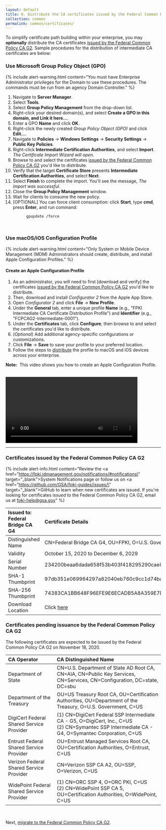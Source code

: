 ```yaml
---
layout: default 
title: 6. Distribute the CA certificates issued by the Federal Common Policy CA G2 (optional)
collection: common
permalink: common/certificates/
---
```


To simplify certificate path building within your enterprise, you may **optionally** distribute the CA certificates [issued by the Federal Common Policy CA G2](#certificates-issued-by-the-federal-common-policy-ca-g2). Sample procedures for the distribution of intermediate CA certificates are below:


### Use Microsoft Group Policy Object (GPO)

{% include alert-warning.html content="You must have Enterprise Administrator privileges for the Domain to use these procedures. The commands must be run from an agency Domain Controller." %}

1. Navigate to **Server Manager**.
1. Select **Tools**.
1. Select **Group Policy Management** from the drop-down list.
1. Right-click your desired domain(s), and select **Create a GPO in this domain, and Link it here…**.
1. Enter a GPO **Name** and click **OK**.
1. Right-click the newly created *Group Policy Object (GPO)* and click **Edit…**.
1. Navigate to **Policies** -> **Windows Settings** -> **Security Settings** -> **Public Key Policies**.  
1. Right-click **Intermediate Certification Authorities**, and select **Import**. *The Certificate Import Wizard will open*. 
1. Browse to and select the certificates [issued by the Federal Common Policy CA G2](#certificates-issued-by-the-federal-common-policy-ca-g2) you'd like to distribute.
1. Verify that the target **Certificate Store** presents **Intermediate Certification Authorities**, and select **Next**.
1. Select **Finish** to complete the import.  You'll see the message, *The import was successful*.
1. Close the **Group Policy Management** window.
1. Wait for clients to consume the new policy.
1. [OPTIONAL] You can force client consumption:  click **Start**, type **cmd**, press **Enter**, and run command:
    ```
          gpupdate /force
    ```
	
<br>
	
### Use macOS/iOS Configuration Profile

{% include alert-warning.html content="Only System or Mobile Device Management (MDM) Administrators should create, distribute, and install Apple Configuration Profiles." %} 

#### Create an Apple Configuration Profile

1. As an administrator, you will need to first [download and verify] the certificates [issued by the Federal Common Policy CA G2](#certificates-issued-by-the-federal-common-policy-ca-g2) you'd like to distribute.   
2. Then, download and install *Configurator 2* from the Apple App Store.
3. Open *Configurator 2* and click **File** -> **New Profile**.
4. Under the **General** tab, enter a unique profile **Name** (e.g., "FPKI Intermediate CA Certificate Distribution Profile") and **Identifier** (e.g., "FCPCAG2-Intermediate-0001").
5. Under the **Certificates** tab, click **Configure**; then browse to and select the certificates you'd like to distribute.
6. (*Optional*) Add additional agency-specific configurations or customizations. 
7. Click **File** -> **Save** to save your profile to your preferred location. 
8. Follow the steps to [distribute](../distribute-os/#distribute-an-apple-configuration-profile) the profile to macOS and iOS devices across your enterprise.

**Note:**&nbsp;&nbsp;This video shows you how to create an Apple Configuration Profile. 

<br>
<video width="85%" controls>
  <source src="{{site.baseurl}}/video/create_profile.mp4" type="video/mp4">
</video>
<br>

---------------------------------------------------


### Certificates issued by the Federal Common Policy CA G2

{% include alert-info.html content="Review the <a href=\"https://fpki.idmanagement.gov/notifications/#notifications\" target=\"_blank\">System Notifications</a> page or follow us on <a href=\"https://github.com/GSA/fpki-guides/issues/\" target=\"_blank\">GitHub</a> to learn when new certificates are issued.  If you're looking for certificates <i>issued to</i> the Federal Common Policy CA G2, email us at fpki-help@gsa.gov" %} 

| **Issued to: Federal Bridge CA G4**  | **Certificate Details**                             |
| :--------  | :-------------------------------     |
| Distinguished Name | CN=Federal Bridge CA G4, OU=FPKI, O=U.S. Government, C=US |
| Validity | October 15, 2020 to December 6, 2029
| Serial Number | 234200beaa6dada658f53b403f418295290cae82  |
| SHA-1 Thumbprint | 97db351e069964297a82040eb760c9cc1d74ba33 |
| SHA-256 Thumbprint | 74383CA1BB648F96EFE9E6ECADB5A8A359E7DF9BA262EF7C02BD004EAB3895F4  |
| Download Location | Click [here](../../certs/federal_bridge_ca_g4.cer)|


### Certificates pending issuance by the Federal Common Policy CA G2

The following certificates are expected to be issued by the Federal Common Policy CA G2 on November 18, 2020.

| CA Operator | CA Distinguished Name | 
| :-------- | :-------------------------------     |
| Department of State | CN=U.S. Department of State AD Root CA, CN=AIA, CN=Public Key Services, CN=Services, CN=Configuration, DC=state, DC=sbu |
| Department of the Treasury | OU=US Treasury Root CA, OU=Certification Authorities, OU=Department of the Treasury, O=U.S. Government, C=US  |
| DigiCert Federal Shared Service Provider | (1) CN=DigiCert Federal SSP Intermediate CA - G5, O=DigiCert, Inc., C=US <br> (2) CN=Symantec SSP Intermediate CA - G4, O=Symantec Corporation, C=US |
| Entrust Federal Shared Service Provider | OU=Entrust Managed Services Root CA, OU=Certification Authorities, O=Entrust, C=US  |
| Verizon Federal Shared Service Provider | CN=Verizon SSP CA A2, OU=SSP, O=Verizon, C=US   |
| WidePoint Federal Shared Service Provider | (1) CN=ORC SSP 4, O=ORC PKI, C=US <br> (2) CN=WidePoint SSP CA 5, OU=Certification Authorities, O=WidePoint, C=US |

<br>

Next, [migrate to the Federal Common Policy CA G2]({{site.baseurl}}/common/migrate/).

